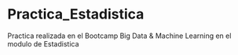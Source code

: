 # Practica_Estadistica
Practica realizada en el Bootcamp Big Data &amp; Machine Learning en el modulo de Estadistica
